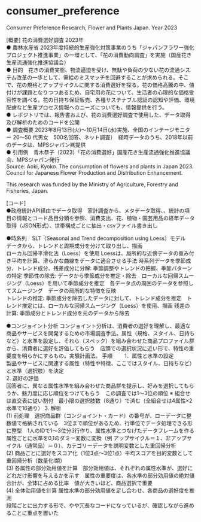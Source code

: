 # consumer_preference
Consumer Preference Research, Flower and Plants Japan. Year 2023  

[概要] 花の消費選好調査 2023年  
● 農林水産省 2023年度持続的生産強化対策事業のうち「ジャパンフラワー強化プロジェクト推進事業」の一環として、「花の消費動向調査」を実施（国産花き生産流通強化推進協議会）  
● 目的　花きの消費実態、物流逼迫を受け、無駄や負荷の少ない花の流通システム改革の一歩として、需給のミスマッチを回避することが求められる。そこで、花の規格とアップサイクルに関する消費選好を探る。花の価格高騰の中、値付けが課題となりつつあるため、自宅用の花について、生活者の心理的な価格受容性を調べる。花の日持ち保証販売、各種サステナブル認証の認知や評価、環境配慮など生産プロセス情報へのニーズについても、情報提供を行う。  
● レポジトリでは、報告書および、花の消費選好調査で使用した、データ取得及び解析のためのコードを公開  
● 調査概要 2023年8月13日(火)～10月14日(水)実施、全国のインテージモニター 20～50 代男女　500名回答、ネット調査）　経時データのうち、2018年以前のデータは、MPSジャパン㈱提供  
● 引用例　青木恭子（2023）「花の消費選好」国産花き生産流通強化推進協議会、MPSジャパン発行  
Source: Aoki, Kyoko. The consumption of flowers and plants in Japan 2023. Council for Japanese Flower Production and Distribution Enhancement.    

This research was funded by the Ministry of Agriculture, Forestry and Fisheries, Japan.  

[コード]  
●政府統計API経由でデータ取得　家計調査から、メタデータ取得、、統計の項目の情報とコード品目分類を参照、消費支出、花、植物・園芸用品の経年データ取得（JSON形式）、世帯構成ごとに抽出・csvファイル書き出し  

●時系列　SLT（Seasonal and Trend decomposition using Loess）モデル　　データから、トレンドと周期成分を分けて取り出し、描画   
 ローカル回帰平滑化法（Loess）を使用 Loessは、局所的な近傍データの重み付き平均を計算、滑らかな曲線をデータに適合させる手法
 時系列データを季節成分、トレンド成分、残差成分に分解: 季節調整やトレンドの把握、季節パターンの特定
 季節性の除去: データから季節成分を推定・除去　ローカルな回帰スムージング（Loess）を用いて季節成分を推定　各データ点の周囲のデータを参照してスムージング　データの局所的な特徴を反映  
 トレンドの推定: 季節成分を除去したデータに対して、トレンド成分を推定　トレンド推定には、ローカルな回帰スムージング（Loess）を使用、描画
 残差の計算: 季節成分とトレンド成分を元のデータから除去  
 
●コンジョイント分析 
コンジョイント分析は、消費者の選好を理解し、最適な商品やサービスを開発するための市場調査手法。属性（規格、スタイル、日持ちなど）と水準を設定し、それら（スペック）を組み合わせた商品プロファイル群から、消費者に選好を評価してもらう　店頭での選択状況に近い形で、特性の重要度を明らかにするもの。実験計画法。
手順　　
1．属性と水準の設定  
製品やサービスに関連する属性（特性や特徴、ここではスタイル、日持ちなど）と水準（選択肢）を決定  
2. 選好の評価  
回答者に、異なる属性水準を組み合わせた商品群を提示し、好みを選択してもらうか、魅力度に応じ順位をつけてもらう　この調査では1～3位の順位
※ 組合せは直交表に従い割付　最小限の選択肢数（8通り）で済む（全組合せは4属性×2水準で16通り）
3. 解析  
(1) 前処理　選択商品群（コンジョイント・カード）の番号が、ローデータに整数値で格納されている　3位まで順位があるため、行単位でデータ処理できる形に整型　1人のIDで1～3位分3行作り、属性水準とつなげたデータフレームを作る     属性ごとに水準を0,1のダミー変数に変換（例 アップサイクル＝１、非アップサイクル（通常品）＝０）、カテゴリーデータを説明変数とした重回帰分析  
(2) 商品ごとに選好をスコア化（1位3点～3位1点）平均スコアを目的変数として重回帰分析（数量化Ⅰ類）  
(3) 各属性の部分効用値を計算　部分効用値は、それぞれの属性水準が、選好にどれだけ影響を与えるかを示す　属性の重要度は、各水準の部分効用値の絶対値合計が、全体に占める比率　値が大きいほど、商品選択で重要　  
(4) 全体効用値を計算  属性水準の部分効用値を足し合わせ、各商品の選好度を推測    
段階ごとに出力する形で、やや冗長なコードになっているが、確認しながら進めることに重点を置いた  



